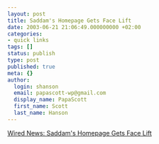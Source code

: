 ```yaml
---
layout: post
title: Saddam's Homepage Gets Face Lift
date: 2003-06-21 21:06:49.000000000 +02:00
categories:
- quick links
tags: []
status: publish
type: post
published: true
meta: {}
author:
  login: shanson
  email: papascott-wp@gmail.com
  display_name: PapaScott
  first_name: Scott
  last_name: Hanson
---
```

<p><a title="I'm glad I wasn't a sysadmin for _this_ ISP." href="http://www.wired.com/news/politics/0,1283,59183,00.html">Wired News: Saddam's Homepage Gets Face Lift</a></p>
